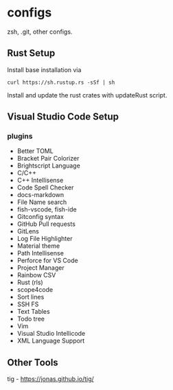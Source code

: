 # configs

zsh, .git, other configs.

## Rust Setup

Install base installation via

``` 
curl https://sh.rustup.rs -sSf | sh
```

Install and update the rust crates with updateRust script.

## Visual Studio Code Setup

### plugins

* Better TOML 
* Bracket Pair Colorizer
* Brightscript Language
* C/C++
* C++ Intellisense
* Code Spell Checker
* docs-markdown
* File Name search
* fish-vscode, fish-ide
* Gitconfig syntax
* GitHub Pull requests 
* GitLens
* Log File Highlighter
* Material theme
* Path Intellisense
* Perforce for VS Code 
* Project Manager
* Rainbow CSV
* Rust (rls)
* scope4code
* Sort lines
* SSH FS 
* Text Tables 
* Todo tree
* Vim
* Visual Studio Intellicode
* XML Language Support 

## Other Tools
tig - https://jonas.github.io/tig/
